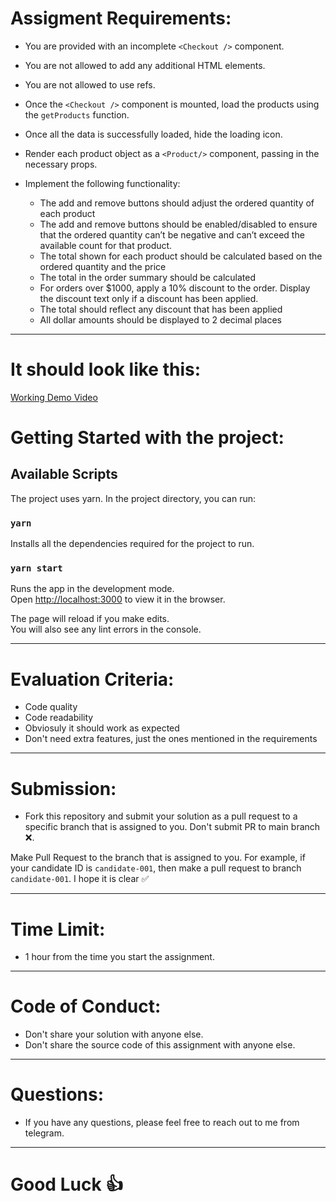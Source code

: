 # Assigment Requirements:

- You are provided with an incomplete `<Checkout />` component.
- You are not allowed to add any additional HTML elements.
- You are not allowed to use refs.

- Once the `<Checkout />` component is mounted, load the products using the `getProducts` function.

- Once all the data is successfully loaded, hide the loading icon.
- Render each product object as a `<Product/>` component, passing in the necessary props.
- Implement the following functionality:
  - The add and remove buttons should adjust the ordered quantity of each product
  - The add and remove buttons should be enabled/disabled to ensure that the ordered quantity can’t be negative and can’t exceed the available count for that product.
  - The total shown for each product should be calculated based on the ordered quantity and the price
  - The total in the order summary should be calculated
  - For orders over $1000, apply a 10% discount to the order. Display the discount text only if a discount has been applied.
  - The total should reflect any discount that has been applied
  - All dollar amounts should be displayed to 2 decimal places

---

# It should look like this:

[Working Demo Video](https://player.vimeo.com/video/856171416?badge=0&autopause=0&player_id=0&app_id=58479)

# Getting Started with the project:

## Available Scripts

The project uses yarn. In the project directory, you can run:

### `yarn`

Installs all the dependencies required for the project to run.

### `yarn start`

Runs the app in the development mode.\
Open [http://localhost:3000](http://localhost:3000) to view it in the browser.

The page will reload if you make edits.\
You will also see any lint errors in the console.

---

# Evaluation Criteria:

- Code quality
- Code readability
- Obviosuly it should work as expected
- Don't need extra features, just the ones mentioned in the requirements

---

# Submission:

- Fork this repository and submit your solution as a pull request to a specific branch that is assigned to you. Don't submit PR to main branch ❌.

Make Pull Request to the branch that is assigned to you.
For example, if your candidate ID is `candidate-001`, then make a pull request to branch `candidate-001`. I hope it is clear ✅

---

# Time Limit:

- 1 hour from the time you start the assignment.

---

# Code of Conduct:

- Don't share your solution with anyone else.
- Don't share the source code of this assignment with anyone else.

---

# Questions:

- If you have any questions, please feel free to reach out to me from telegram.

---

# Good Luck 👍
